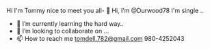 Hi I'm Tommy nice to meet you all- 👋 Hi, I’m @Durwood78
I'm single  ..
- 🌱 I’m currently learning the hard way..
- 💞️ I’m looking to collaborate on ...
- 📫 How to reach me tomdell.782@gmail.com
980-4252043
<!---
Durwood78/Durwood78 is a ✨ special ✨ repository because its `README.md` (this file) appears on your GitHub profile.
You can click the Preview link to take a look at your changes.
--->

